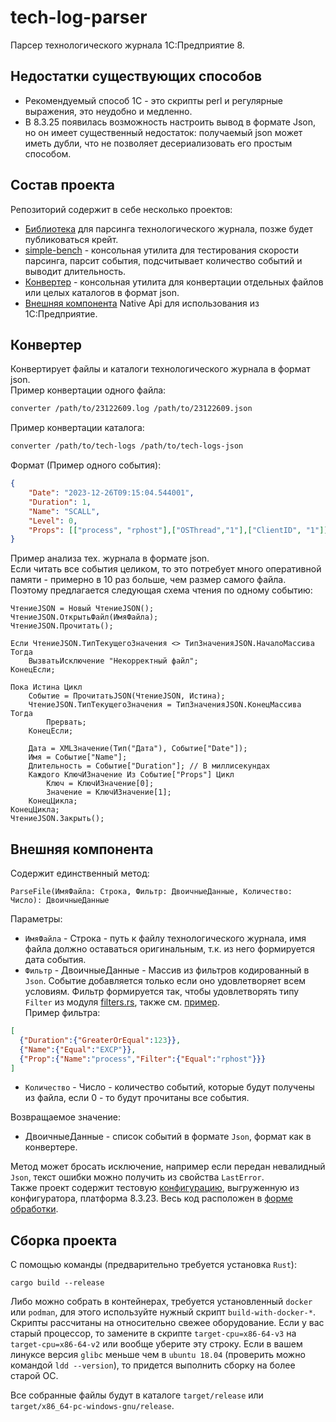 # tech-log-parser
Парсер технологического журнала 1С:Предприятие 8.

## Недостатки существующих способов
- Рекомендуемый способ 1С - это скрипты perl и регулярные выражения, это неудобно и медленно.
- В 8.3.25 появилась возможность настроить вывод в формате Json, но он имеет существенный недостаток: получаемый json может иметь дубли, что не позволяет десериализовать его простым способом.

## Состав проекта
Репозиторий содержит в себе несколько проектов:
- [Библиотека](parser) для парсинга технологического журнала, позже будет публиковаться крейт.
- [simple-bench](tests/simple-bench) - консольная утилита для тестирования скорости парсинга, парсит события, подсчитывает количество событий и выводит длительность.
- [Конвертер](converter) - консольная утилита для конвертации отдельных файлов или целых каталогов в формат json.
- [Внешняя компонента](addin) Native Api для использования из 1С:Предприятие.

## Конвертер
Конвертирует файлы и каталоги технологического журнала в формат json.  
Пример конвертации одного файла:
```sh
converter /path/to/23122609.log /path/to/23122609.json
```
Пример конвертации каталога:
```sh
converter /path/to/tech-logs /path/to/tech-logs-json
```
Формат (Пример одного события):
```json
{
    "Date": "2023-12-26T09:15:04.544001",
    "Duration": 1,
    "Name": "SCALL",
    "Level": 0,
    "Props": [["process", "rphost"],["OSThread","1"],["ClientID", "1"]]
}
```
Пример анализа тех. журнала в формате json.  
Если читать все события целиком, то это потребует много оперативной памяти - примерно в 10 раз больше, чем размер самого файла. Поэтому предлагается следующая схема чтения по одному событию:
```bsl
ЧтениеJSON = Новый ЧтениеJSON();
ЧтениеJSON.ОткрытьФайл(ИмяФайла);
ЧтениеJSON.Прочитать();

Если ЧтениеJSON.ТипТекущегоЗначения <> ТипЗначенияJSON.НачалоМассива Тогда
    ВызватьИсключение "Некорректный файл";
КонецЕсли;

Пока Истина Цикл
    Событие = ПрочитатьJSON(ЧтениеJSON, Истина);
    ЧтениеJSON.ТипТекущегоЗначения = ТипЗначенияJSON.КонецМассива Тогда
        Прервать;
    КонецЕсли;

    Дата = XMLЗначение(Тип("Дата"), Событие["Date"]);
    Имя = Событие["Name"];
    Длительность = Событие["Duration"]; // В миллисекундах
    Каждого КлючИЗначение Из Событие["Props"] Цикл
        Ключ = КлючИЗначение[0];
        Значение = КлючИЗначение[1];
    КонецЦикла;
КонецЦикла;
ЧтениеJSON.Закрыть();
```

## Внешняя компонента
Содержит единственный метод:
```
ParseFile(ИмяФайла: Строка, Фильтр: ДвоичныеДанные, Количество: Число): ДвоичныеДанные
```
Параметры:
- `ИмяФайла` - Строка - путь к файлу технологического журнала, имя файла должно оставаться оригинальным, т.к. из него формируется дата события.
- `Фильтр` - ДвоичныеДанные - Массив из фильтров кодированный в `Json`. Событие добавляется только если оно удовлетворяет всем условиям. Фильтр формируется так, чтобы удовлетворять типу `Filter` из модуля [filters.rs](addin/src/filters.rs), также см. [пример](addin/conf1c/DataProcessors/Обработка1/Forms/Форма/Ext/Form/Module.bsl).  
Пример фильтра:
```json
[
  {"Duration":{"GreaterOrEqual":123}},
  {"Name":{"Equal":"EXCP"}},
  {"Prop":{"Name":"process","Filter":{"Equal":"rphost"}}}
]
```
- `Количество` - Число - количество событий, которые будут получены из файла, если 0 - то будут прочитаны все события.

Возвращаемое значение:
- ДвоичныеДанные - список событий в формате `Json`, формат как в конвертере.

Метод может бросать исключение, например если передан невалидный `Json`, текст ошибки можно получить из свойства `LastError`.  
Также проект содержит тестовую [конфигурацию](addin/conf1c), выгруженную из конфигуратора, платформа 8.3.23. Весь код расположен в [форме обработки](addin/conf1c/DataProcessors/Обработка1/Forms/Форма/Ext/Form/Module.bsl).

## Сборка проекта
С помощью команды (предварительно требуется установка `Rust`):
```
cargo build --release
```
Либо можно собрать в контейнерах, требуется установленный `docker` или `podman`, для этого используйте нужный скрипт `build-with-docker-*`. Скрипты рассчитаны на относительно свежее оборудование. Если у вас старый процессор, то замените в скрипте `target-cpu=x86-64-v3` на `target-cpu=x86-64-v2` или вообще уберите эту строку. Если в вашем линуксе версия `glibc` меньше чем в `ubuntu 18.04` (проверить можно командой `ldd --version`), то придется выполнить сборку на более старой ОС.

Все собранные файлы будут в каталоге `target/release` или `target/x86_64-pc-windows-gnu/release`.

